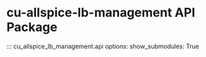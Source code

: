 # cu-allspice-lb-management API Package

::: cu_allspice_lb_management.api
    options:
        show_submodules: True
